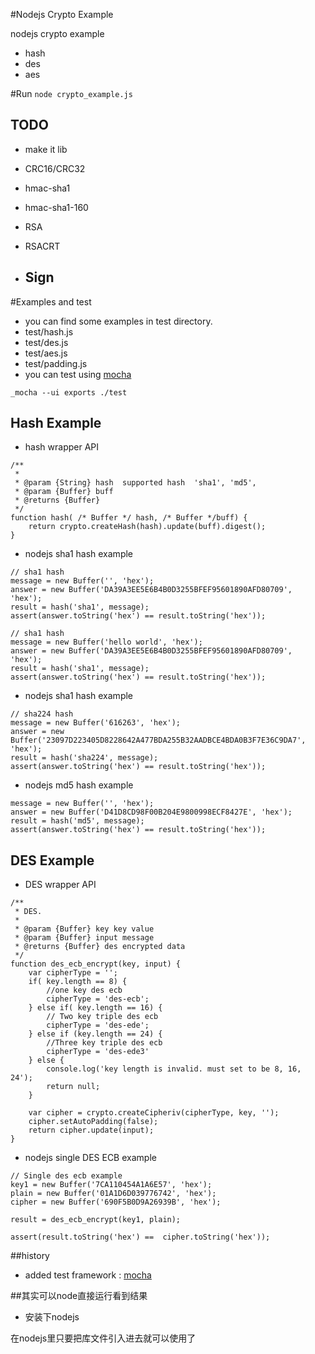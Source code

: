 #Nodejs Crypto Example

nodejs crypto example
- hash
- des
- aes


#Run
<code>node crypto_example.js</code>

## TODO
- make it lib

- CRC16/CRC32

- hmac-sha1
- hmac-sha1-160

- RSA
- RSACRT

- Sign
  - 

#Examples  and test
 - you can find some examples in test directory.
  - test/hash.js
  - test/des.js
  - test/aes.js
  - test/padding.js
 - you can test using [mocha](http://visionmedia.github.io/mocha/)

```
_mocha --ui exports ./test
```




## Hash Example

- hash wrapper API

```
/**
 *
 * @param {String} hash  supported hash  'sha1', 'md5', 
 * @param {Buffer} buff
 * @returns {Buffer}
 */
function hash( /* Buffer */ hash, /* Buffer */buff) {
	return crypto.createHash(hash).update(buff).digest();
}
```

- nodejs sha1 hash example

```
// sha1 hash
message = new Buffer('', 'hex');
answer = new Buffer('DA39A3EE5E6B4B0D3255BFEF95601890AFD80709', 'hex');
result = hash('sha1', message);
assert(answer.toString('hex') == result.toString('hex'));
```

```
// sha1 hash
message = new Buffer('hello world', 'hex');
answer = new Buffer('DA39A3EE5E6B4B0D3255BFEF95601890AFD80709', 'hex');
result = hash('sha1', message);
assert(answer.toString('hex') == result.toString('hex'));
```
 
- nodejs sha1 hash example

```
// sha224 hash
message = new Buffer('616263', 'hex');
answer = new Buffer('23097D223405D8228642A477BDA255B32AADBCE4BDA0B3F7E36C9DA7', 'hex');
result = hash('sha224', message);
assert(answer.toString('hex') == result.toString('hex'));
```


- nodejs md5 hash example
```
message = new Buffer('', 'hex');
answer = new Buffer('D41D8CD98F00B204E9800998ECF8427E', 'hex');
result = hash('md5', message);
assert(answer.toString('hex') == result.toString('hex'));
```


## DES Example

- DES wrapper API

```
/**
 * DES.
 *
 * @param {Buffer} key key value
 * @param {Buffer} input message
 * @returns {Buffer} des encrypted data
 */
function des_ecb_encrypt(key, input) {
    var cipherType = '';
    if( key.length == 8) {
        //one key des ecb
        cipherType = 'des-ecb';
    } else if( key.length == 16) {
        // Two key triple des ecb
        cipherType = 'des-ede';
    } else if (key.length == 24) {
        //Three key triple des ecb
        cipherType = 'des-ede3'
    } else {
        console.log('key length is invalid. must set to be 8, 16, 24');
        return null;
    }

    var cipher = crypto.createCipheriv(cipherType, key, '');
    cipher.setAutoPadding(false);
    return cipher.update(input);
}
```


- nodejs single DES ECB example

```
// Single des ecb example
key1 = new Buffer('7CA110454A1A6E57', 'hex');
plain = new Buffer('01A1D6D039776742', 'hex');
cipher = new Buffer('690F5B0D9A26939B', 'hex');

result = des_ecb_encrypt(key1, plain);

assert(result.toString('hex') ==  cipher.toString('hex'));
```

##history
- added test framework : [mocha](http://visionmedia.github.io/mocha/)

##其实可以node直接运行看到结果
- 安装下nodejs

在nodejs里只要把库文件引入进去就可以使用了

